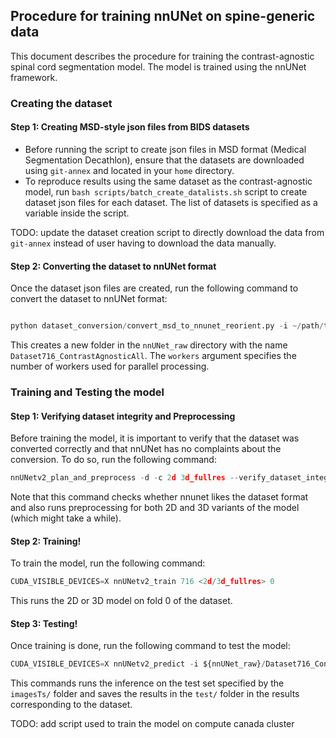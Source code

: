 ## Procedure for training nnUNet on spine-generic data
This document describes the procedure for training the contrast-agnostic spinal cord segmentation model. The model is trained using the nnUNet framework.

### Creating the dataset

#### Step 1: Creating MSD-style json files from BIDS datasets

* Before running the script to create json files in MSD format (Medical Segmentation Decathlon), ensure that the datasets are downloaded using `git-annex` and located in your `home` directory. 
* To reproduce results using the same dataset as the contrast-agnostic model, run `bash scripts/batch_create_datalists.sh` script to create dataset json files for each dataset. The list of datasets is specified as a variable inside the script. 

TODO: update the dataset creation script to directly download the data from `git-annex` instead of user having to download the data manually.


#### Step 2: Converting the dataset to nnUNet format

Once the dataset json files are created, run the following command to convert the dataset to nnUNet format:

```python

python dataset_conversion/convert_msd_to_nnunet_reorient.py -i ~/path/to/folder/containing/datalist/jsons -o ~/path/to/nnUNet_raw --taskname ContrastAgnosticAll --tasknumber 716 --workers 16

```

This creates a new folder in the `nnUNet_raw` directory with the name `Dataset716_ContrastAgnosticAll`. The `workers` argument specifies the number of workers used for parallel processing.


### Training and Testing the model

#### Step 1: Verifying dataset integrity and Preprocessing

Before training the model, it is important to verify that the dataset was converted correctly and that nnUNet has no complaints about the conversion. To do so, run the following command:

```python
nnUNetv2_plan_and_preprocess -d -c 2d 3d_fullres --verify_dataset_integrity
```

Note that this command checks whether nnunet likes the dataset format and also runs preprocessing for both 2D and 3D variants of the model (which might take a while).

#### Step 2: Training! 

To train the model, run the following command:

```python
CUDA_VISIBLE_DEVICES=X nnUNetv2_train 716 <2d/3d_fullres> 0
```
This runs the 2D or 3D model on fold 0 of the dataset. 

#### Step 3: Testing!

Once training is done, run the following command to test the model:

```python
CUDA_VISIBLE_DEVICES=X nnUNetv2_predict -i ${nnUNet_raw}/Dataset716_ContrastAgnosticAll/imagesTs -o <path-to-nnunet-folder>/nnUNet_results/Dataset716_ContrastAgnosticAll/test -d 716 -f 0 -c <2d/3d_fullres>
```

This commands runs the inference on the test set specified by the `imagesTs/` folder and saves the results in the `test/` folder in the results corresponding to the dataset. 

TODO: add script used to train the model on compute canada cluster
